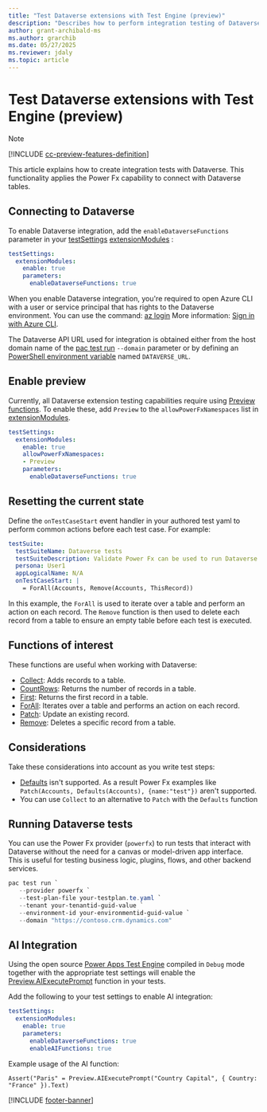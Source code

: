 ```yaml
---
title: "Test Dataverse extensions with Test Engine (preview)"
description: "Describes how to perform integration testing of Dataverse extensions with Test Engine."
author: grant-archibald-ms
ms.author: grarchib
ms.date: 05/27/2025
ms.reviewer: jdaly
ms.topic: article
---
```


# Test Dataverse extensions with Test Engine (preview)

> [!NOTE]
> [!INCLUDE [cc-preview-features-definition](../includes/cc-preview-features-definition.md)]

This article explains how to create integration tests with Dataverse. This functionality applies the Power Fx capability to connect with Dataverse tables.



## Connecting to Dataverse

To enable Dataverse integration, add the `enableDataverseFunctions` parameter in your [testSettings](yaml.md#testsettings) [extensionModules](yaml.md#extensionmodules) :

```yaml
testSettings:
  extensionModules:
    enable: true
    parameters:
      enableDataverseFunctions: true
```

When you enable Dataverse integration, you're required to open Azure CLI with a user or service principal that has rights to the Dataverse environment. You can use the command: [az login](/cli/azure/reference-index#az-login) More information: [Sign in with Azure CLI](/cli/azure/authenticate-azure-cli).

The Dataverse API URL used for integration is obtained either from the host domain name of the [pac test run](../developer/cli/reference/test.md#pac-test-run) `--domain` parameter or by defining an [PowerShell environment variable](/powershell/module/microsoft.powershell.core/about/about_environment_variables) named `DATAVERSE_URL`.

## Enable preview

Currently, all Dataverse extension testing capabilities require using [Preview functions](powerfx-functions.md#preview-functions). To enable these, add `Preview` to the `allowPowerFxNamespaces` list in [extensionModules](yaml.md#extensionmodules).

```yaml
testSettings:
  extensionModules:
    enable: true
    allowPowerFxNamespaces:
    - Preview
    parameters:
      enableDataverseFunctions: true
```

## Resetting the current state

Define the `onTestCaseStart` event handler in your authored test yaml to perform common actions before each test case. For example:

```yaml
testSuite:
  testSuiteName: Dataverse tests
  testSuiteDescription: Validate Power Fx can be used to run Dataverse integration tests
  persona: User1
  appLogicalName: N/A
  onTestCaseStart: |
    = ForAll(Accounts, Remove(Accounts, ThisRecord))
```

In this example, the `ForAll` is used to iterate over a table and perform an action on each record. The `Remove` function is then used to delete each record from a table to ensure an empty table before each test is executed.

## Functions of interest

These functions are useful when working with Dataverse:

- [Collect](../power-fx/reference/function-clear-collect-clearcollect.md#collect): Adds records to a table.
- [CountRows](../power-fx/reference/function-table-counts.md): Returns the number of records in a table.
- [First](../power-fx/reference/function-first-last.md): Returns the first record in a table.
- [ForAll](../power-fx/reference/function-forall.md): Iterates over a table and performs an action on each record.
- [Patch](../power-fx/reference/function-patch.md): Update an existing record.
- [Remove](../power-fx/reference/function-remove-removeif.md): Deletes a specific record from a table.

## Considerations

Take these considerations into account as you write test steps:

- [Defaults](../power-fx/reference/function-defaults.md) isn't supported. As a result Power Fx examples like `Patch(Accounts, Defaults(Accounts), {name:"test"})` aren't supported.
- You can use `Collect` to an alternative to `Patch` with the `Defaults` function

## Running Dataverse tests

You can use the Power Fx provider (`powerfx`) to run tests that interact with Dataverse without the need for a canvas or model-driven app interface. This is useful for testing business logic, plugins, flows, and other backend services.

```powershell
pac test run `
   --provider powerfx `
   --test-plan-file your-testplan.te.yaml `
   --tenant your-tenantid-guid-value `
   --environment-id your-environmentid-guid-value `
   --domain "https://contoso.crm.dynamics.com"
```

## AI Integration

Using the open source [Power Apps Test Engine](https://github.com/microsoft/PowerApps-TestEngine) compiled in `Debug` mode together with the appropriate test settings will enable the [Preview.AIExecutePrompt](powerfx-functions.md#previewaiexecuteprompt) function in your tests.

Add the following to your test settings to enable AI integration:

```yaml
testSettings:
  extensionModules:
    enable: true
    parameters:
      enableDataverseFunctions: true
      enableAIFunctions: true
```

Example usage of the AI function:

```powerappsfl
Assert("Paris" = Preview.AIExecutePrompt("Country Capital", { Country: "France" }).Text)
```

[!INCLUDE [footer-banner](../includes/footer-banner.md)]
